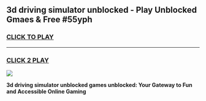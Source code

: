 
## 3d driving simulator unblocked - Play Unblocked Gmaes & Free #55yph
<h3>
<a href="https://news.freeplayer.one?title=3d_driving_simulator_unblocked&ref=26F">CLICK TO PLAY</a></h3>
<hr>

<h3>
<a href="https://news.freeplayer.one?title=3d_driving_simulator_unblocked&ref=26F">CLICK 2 PLAY</a>
  
</h3>

<a href="https://news.freeplayer.one?title=3d_driving_simulator_unblocked&ref=26F/"><img src="https://clearcache.store/games.png"></a>


**3d driving simulator unblocked games unblocked: Your Gateway to Fun and Accessible Online Gaming**
